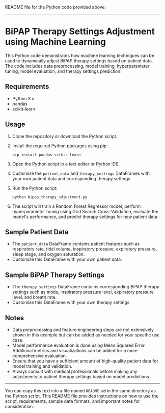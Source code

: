  README file for the Python code provided above:

---

# BiPAP Therapy Settings Adjustment using Machine Learning

This Python code demonstrates how machine learning techniques can be used to dynamically adjust BiPAP therapy settings based on patient data. The code includes data preprocessing, model training, hyperparameter tuning, model evaluation, and therapy settings prediction.

## Requirements

- Python 3.x
- pandas
- scikit-learn

## Usage

1. Clone the repository or download the Python script.
2. Install the required Python packages using pip:

    ```
    pip install pandas scikit-learn
    ```

3. Open the Python script in a text editor or Python IDE.

4. Customize the `patient_data` and `therapy_settings` DataFrames with your own patient data and corresponding therapy settings.

5. Run the Python script:

    ```
    python bipap_therapy_adjustment.py
    ```

6. The script will train a Random Forest Regressor model, perform hyperparameter tuning using Grid Search Cross-Validation, evaluate the model's performance, and predict therapy settings for new patient data.

## Sample Patient Data

- The `patient_data` DataFrame contains patient features such as respiratory rate, tidal volume, inspiratory pressure, expiratory pressure, sleep stage, and oxygen saturation.
- Customize this DataFrame with your own patient data.

## Sample BiPAP Therapy Settings

- The `therapy_settings` DataFrame contains corresponding BiPAP therapy settings such as mode, inspiratory pressure level, expiratory pressure level, and breath rate.
- Customize this DataFrame with your own therapy settings.

## Notes

- Data preprocessing and feature engineering steps are not extensively shown in this example but can be added as needed for your specific use case.
- Model performance evaluation is done using Mean Squared Error. Additional metrics and visualizations can be added for a more comprehensive evaluation.
- Ensure that you have a sufficient amount of high-quality patient data for model training and validation.
- Always consult with medical professionals before making any adjustments to patient therapy settings based on model predictions.

---

You can copy this text into a file named `README.md` in the same directory as the Python script. This README file provides instructions on how to use the script, requirements, sample data formats, and important notes for consideration.
